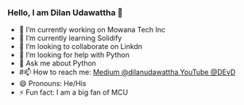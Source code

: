 ### Hello, I am Dilan Udawattha 👋



- 🔭 I’m currently working on Mowana Tech Inc
- 🌱 I’m currently learning Solidify
- 👯 I’m looking to collaborate on Linkdn
- 🤔 I’m looking for help with Python
- 💬 Ask me about Python
- #📫 How to reach me: [Medium @dilanudawattha](https://medium.com/@iamdilanudawattha),[YouTube @DEvD](https://www.youtube.com/channel/UCmquTYR29XUPKmmZ7653O1w/videos)
- 😄 Pronouns: He/His
- ⚡ Fun fact: I am a big fan of MCU

